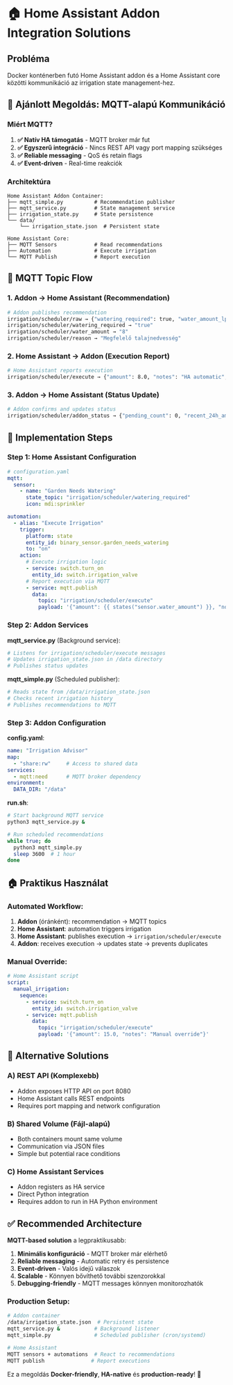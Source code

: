 # 🏠 Home Assistant Addon Integration Solutions

## Probléma

Docker konténerben futó Home Assistant addon és a Home Assistant core közötti kommunikáció az irrigation state management-hez.

## 🎯 Ajánlott Megoldás: MQTT-alapú Kommunikáció

### Miért MQTT?

1. **✅ Natív HA támogatás** - MQTT broker már fut
2. **✅ Egyszerű integráció** - Nincs REST API vagy port mapping szükséges  
3. **✅ Reliable messaging** - QoS és retain flags
4. **✅ Event-driven** - Real-time reakciók

### Architektúra

```
Home Assistant Addon Container:
├── mqtt_simple.py          # Recommendation publisher
├── mqtt_service.py         # State management service  
├── irrigation_state.py     # State persistence
└── data/
    └── irrigation_state.json  # Persistent state

Home Assistant Core:
├── MQTT Sensors            # Read recommendations
├── Automation              # Execute irrigation  
└── MQTT Publish            # Report execution
```

## 📡 MQTT Topic Flow

### 1. Addon → Home Assistant (Recommendation)

```bash
# Addon publishes recommendation
irrigation/scheduler/raw → {"watering_required": true, "water_amount_lpm2": 8, ...}
irrigation/scheduler/watering_required → "true"
irrigation/scheduler/water_amount → "8"  
irrigation/scheduler/reason → "Megfelelő talajnedvesség"
```

### 2. Home Assistant → Addon (Execution Report)

```bash  
# Home Assistant reports execution
irrigation/scheduler/execute → {"amount": 8.0, "notes": "HA automatic", "timestamp": "2025-08-25T16:00:00"}
```

### 3. Addon → Home Assistant (Status Update)

```bash
# Addon confirms and updates status
irrigation/scheduler/addon_status → {"pending_count": 0, "recent_24h_amount": 8.0, ...}
```

## 🔧 Implementation Steps

### Step 1: Home Assistant Configuration

```yaml
# configuration.yaml
mqtt:
  sensor:
    - name: "Garden Needs Watering"
      state_topic: "irrigation/scheduler/watering_required" 
      icon: mdi:sprinkler

automation:
  - alias: "Execute Irrigation"
    trigger:
      platform: state  
      entity_id: binary_sensor.garden_needs_watering
      to: "on"
    action:
      # Execute irrigation logic
      - service: switch.turn_on
        entity_id: switch.irrigation_valve
      # Report execution via MQTT
      - service: mqtt.publish
        data:
          topic: "irrigation/scheduler/execute"
          payload: '{"amount": {{ states("sensor.water_amount") }}, "notes": "HA automatic"}'
```

### Step 2: Addon Services

**mqtt_service.py** (Background service):
```python
# Listens for irrigation/scheduler/execute messages
# Updates irrigation_state.json in /data directory
# Publishes status updates
```

**mqtt_simple.py** (Scheduled publisher):  
```python
# Reads state from /data/irrigation_state.json
# Checks recent irrigation history
# Publishes recommendations to MQTT
```

### Step 3: Addon Configuration

**config.yaml**:
```yaml  
name: "Irrigation Advisor"
map:
  - "share:rw"     # Access to shared data
services:
  - mqtt:need      # MQTT broker dependency
environment:
  DATA_DIR: "/data"
```

**run.sh**:
```bash
# Start background MQTT service
python3 mqtt_service.py &

# Run scheduled recommendations  
while true; do
  python3 mqtt_simple.py
  sleep 3600  # 1 hour
done
```

## 🏠 Praktikus Használat

### Automated Workflow:
1. **Addon** (óránként): recommendation → MQTT topics
2. **Home Assistant**: automation triggers irrigation
3. **Home Assistant**: publishes execution → `irrigation/scheduler/execute`  
4. **Addon**: receives execution → updates state → prevents duplicates

### Manual Override:
```yaml
# Home Assistant script  
script:
  manual_irrigation:
    sequence:
      - service: switch.turn_on
        entity_id: switch.irrigation_valve
      - service: mqtt.publish
        data:
          topic: "irrigation/scheduler/execute" 
          payload: '{"amount": 15.0, "notes": "Manual override"}'
```

## 🔄 Alternative Solutions

### A) REST API (Komplexebb)
- Addon exposes HTTP API on port 8080
- Home Assistant calls REST endpoints
- Requires port mapping and network configuration

### B) Shared Volume (Fájl-alapú)  
- Both containers mount same volume
- Communication via JSON files
- Simple but potential race conditions

### C) Home Assistant Services
- Addon registers as HA service
- Direct Python integration
- Requires addon to run in HA Python environment

## ✅ Recommended Architecture

**MQTT-based solution** a legpraktikusabb:

1. **Minimális konfiguráció** - MQTT broker már elérhető
2. **Reliable messaging** - Automatic retry és persistence  
3. **Event-driven** - Valós idejű válaszok
4. **Scalable** - Könnyen bővíthető további szenzorokkal
5. **Debugging-friendly** - MQTT messages könnyen monitorozhatók

### Production Setup:
```bash
# Addon container
/data/irrigation_state.json  # Persistent state
mqtt_service.py &           # Background listener
mqtt_simple.py              # Scheduled publisher (cron/systemd)

# Home Assistant  
MQTT sensors + automations  # React to recommendations
MQTT publish               # Report executions
```

Ez a megoldás **Docker-friendly**, **HA-native** és **production-ready**! 🚀
